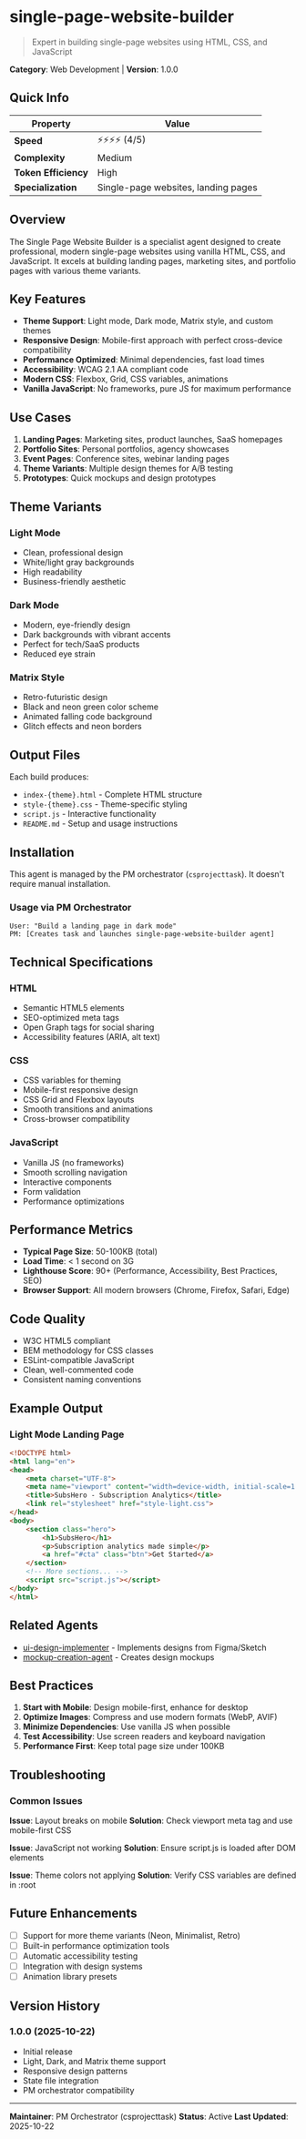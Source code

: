 # single-page-website-builder

> Expert in building single-page websites using HTML, CSS, and JavaScript

**Category**: Web Development | **Version**: 1.0.0

## Quick Info

| Property | Value |
|----------|-------|
| **Speed** | ⚡⚡⚡⚡ (4/5) |
| **Complexity** | Medium |
| **Token Efficiency** | High |
| **Specialization** | Single-page websites, landing pages |

## Overview

The Single Page Website Builder is a specialist agent designed to create professional, modern single-page websites using vanilla HTML, CSS, and JavaScript. It excels at building landing pages, marketing sites, and portfolio pages with various theme variants.

## Key Features

- **Theme Support**: Light mode, Dark mode, Matrix style, and custom themes
- **Responsive Design**: Mobile-first approach with perfect cross-device compatibility
- **Performance Optimized**: Minimal dependencies, fast load times
- **Accessibility**: WCAG 2.1 AA compliant code
- **Modern CSS**: Flexbox, Grid, CSS variables, animations
- **Vanilla JavaScript**: No frameworks, pure JS for maximum performance

## Use Cases

1. **Landing Pages**: Marketing sites, product launches, SaaS homepages
2. **Portfolio Sites**: Personal portfolios, agency showcases
3. **Event Pages**: Conference sites, webinar landing pages
4. **Theme Variants**: Multiple design themes for A/B testing
5. **Prototypes**: Quick mockups and design prototypes

## Theme Variants

### Light Mode
- Clean, professional design
- White/light gray backgrounds
- High readability
- Business-friendly aesthetic

### Dark Mode
- Modern, eye-friendly design
- Dark backgrounds with vibrant accents
- Perfect for tech/SaaS products
- Reduced eye strain

### Matrix Style
- Retro-futuristic design
- Black and neon green color scheme
- Animated falling code background
- Glitch effects and neon borders

## Output Files

Each build produces:
- `index-{theme}.html` - Complete HTML structure
- `style-{theme}.css` - Theme-specific styling
- `script.js` - Interactive functionality
- `README.md` - Setup and usage instructions

## Installation

This agent is managed by the PM orchestrator (`csprojecttask`). It doesn't require manual installation.

### Usage via PM Orchestrator

```
User: "Build a landing page in dark mode"
PM: [Creates task and launches single-page-website-builder agent]
```

## Technical Specifications

### HTML
- Semantic HTML5 elements
- SEO-optimized meta tags
- Open Graph tags for social sharing
- Accessibility features (ARIA, alt text)

### CSS
- CSS variables for theming
- Mobile-first responsive design
- CSS Grid and Flexbox layouts
- Smooth transitions and animations
- Cross-browser compatibility

### JavaScript
- Vanilla JS (no frameworks)
- Smooth scrolling navigation
- Interactive components
- Form validation
- Performance optimizations

## Performance Metrics

- **Typical Page Size**: 50-100KB (total)
- **Load Time**: < 1 second on 3G
- **Lighthouse Score**: 90+ (Performance, Accessibility, Best Practices, SEO)
- **Browser Support**: All modern browsers (Chrome, Firefox, Safari, Edge)

## Code Quality

- W3C HTML5 compliant
- BEM methodology for CSS classes
- ESLint-compatible JavaScript
- Clean, well-commented code
- Consistent naming conventions

## Example Output

### Light Mode Landing Page
```html
<!DOCTYPE html>
<html lang="en">
<head>
    <meta charset="UTF-8">
    <meta name="viewport" content="width=device-width, initial-scale=1.0">
    <title>SubsHero - Subscription Analytics</title>
    <link rel="stylesheet" href="style-light.css">
</head>
<body>
    <section class="hero">
        <h1>SubsHero</h1>
        <p>Subscription analytics made simple</p>
        <a href="#cta" class="btn">Get Started</a>
    </section>
    <!-- More sections... -->
    <script src="script.js"></script>
</body>
</html>
```

## Related Agents

- [ui-design-implementer](../ui-design-implementer/README.md) - Implements designs from Figma/Sketch
- [mockup-creation-agent](../mockup-creation-agent/README.md) - Creates design mockups

## Best Practices

1. **Start with Mobile**: Design mobile-first, enhance for desktop
2. **Optimize Images**: Compress and use modern formats (WebP, AVIF)
3. **Minimize Dependencies**: Use vanilla JS when possible
4. **Test Accessibility**: Use screen readers and keyboard navigation
5. **Performance First**: Keep total page size under 100KB

## Troubleshooting

### Common Issues

**Issue**: Layout breaks on mobile
**Solution**: Check viewport meta tag and use mobile-first CSS

**Issue**: JavaScript not working
**Solution**: Ensure script.js is loaded after DOM elements

**Issue**: Theme colors not applying
**Solution**: Verify CSS variables are defined in :root

## Future Enhancements

- [ ] Support for more theme variants (Neon, Minimalist, Retro)
- [ ] Built-in performance optimization tools
- [ ] Automatic accessibility testing
- [ ] Integration with design systems
- [ ] Animation library presets

## Version History

### 1.0.0 (2025-10-22)
- Initial release
- Light, Dark, and Matrix theme support
- Responsive design patterns
- State file integration
- PM orchestrator compatibility

---

**Maintainer**: PM Orchestrator (csprojecttask)
**Status**: Active
**Last Updated**: 2025-10-22
